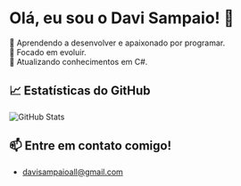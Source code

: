 # Olá, eu sou o Davi Sampaio! 👋

🚀 Aprendendo a desenvolver e apaixonado por programar.  
🎯 Focado em evoluir.  
🌱 Atualizando conhecimentos em C#.  

## 📈 Estatísticas do GitHub
![GitHub Stats](https://github-readme-stats.vercel.app/api?username=Davi-Sampaioestec&show_icons=true&theme=radical)

## 📫 Entre em contato comigo!
- davisampaioall@gmail.com
